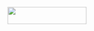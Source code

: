 <p align="center"><a href="https://dashboard.heroku.com/new?template=https://github.com/Kaleiebebewueu/NYKAAAA"> <img src="https://img.shields.io/badge/Deploy%20On%20Heroku-008080?style=for-the-badge&logo=heroku" width="180" height="40"/></a></p>
